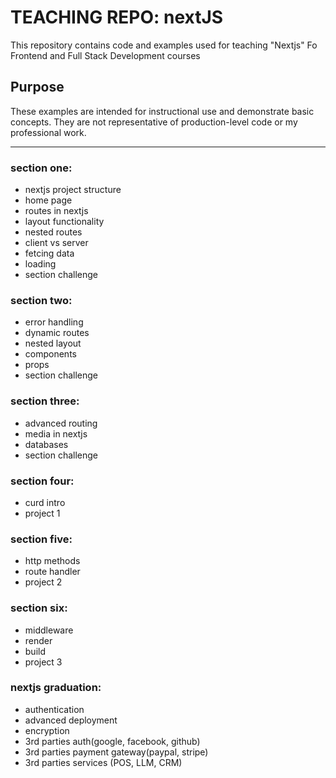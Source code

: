 # TEACHING REPO: nextJS
This repository contains code and examples used for teaching "Nextjs" Fo Frontend and Full Stack Development courses

## Purpose
These examples are intended for instructional use and demonstrate basic concepts. They are not representative of production-level code or my professional work.
<hr>

### section one:
- nextjs project structure
- home page
- routes in nextjs
- layout functionality
- nested routes
- client vs server
- fetcing data
- loading
- section challenge


### section two:
- error handling
- dynamic routes
- nested layout
- components
- props
- section challenge


### section three:
- advanced routing
- media in nextjs
- databases
- section challenge


### section four:
- curd intro
- project 1


### section five:
- http methods
- route handler
- project 2


### section six:
- middleware
- render
- build
- project 3


### nextjs graduation:
- authentication
- advanced deployment
- encryption
- 3rd parties auth(google, facebook, github)
- 3rd parties payment gateway(paypal, stripe)
- 3rd parties services (POS, LLM, CRM)